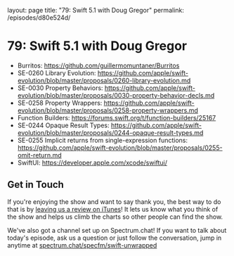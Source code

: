 layout: page
title: "79: Swift 5.1 with Doug Gregor"
permalink: /episodes/d80e524d/

# 79: Swift 5.1 with Doug Gregor

* Burritos: https://github.com/guillermomuntaner/Burritos
* SE-0260 Library Evolution: https://github.com/apple/swift-evolution/blob/master/proposals/0260-library-evolution.md
* SE-0030 Property Behaviors: https://github.com/apple/swift-evolution/blob/master/proposals/0030-property-behavior-decls.md
* SE-0258 Property Wrappers: https://github.com/apple/swift-evolution/blob/master/proposals/0258-property-wrappers.md
* Function Builders: https://forums.swift.org/t/function-builders/25167
* SE-0244 Opaque Result Types: https://github.com/apple/swift-evolution/blob/master/proposals/0244-opaque-result-types.md
* SE-0255 Implicit returns from single-expression functions: https://github.com/apple/swift-evolution/blob/master/proposals/0255-omit-return.md
* SwiftUI: https://developer.apple.com/xcode/swiftui/

## Get in Touch

If you're enjoying the show and want to say thank you, the best way to do that is by [leaving us a review on iTunes](https://itunes.apple.com/us/podcast/swift-unwrapped/id1209817203?mt=2)! It lets us know what you think of the show and helps us climb the charts so other people can find the show.

We've also got a channel set up on Spectrum.chat! If you want to talk about today's episode, ask us a question or just follow the conversation, jump in anytime at [spectrum.chat/specfm/swift-unwrapped](https://spectrum.chat/specfm/swift-unwrapped)
